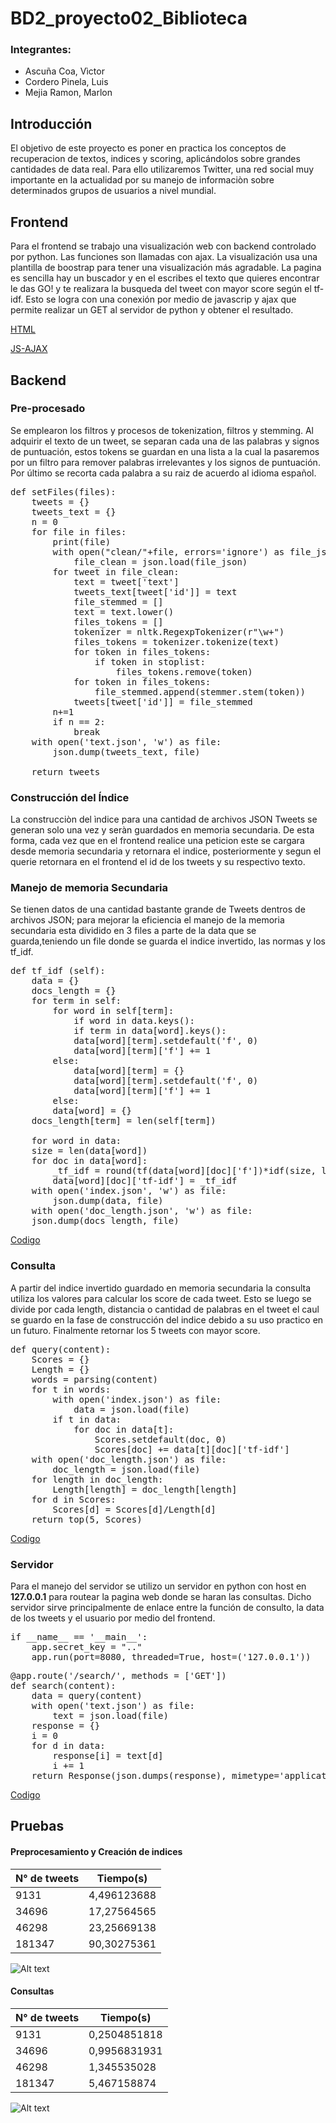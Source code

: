 # BD2_proyecto02_Biblioteca

### Integrantes:
- Ascuña Coa, Vìctor
- Cordero Pinela, Luis
- Mejia Ramon, Marlon

## Introducción

El objetivo de este proyecto es poner en practica los conceptos de recuperacion de textos, indices y scoring, aplicándolos sobre grandes cantidades de data real. Para ello utilizaremos Twitter, una red social muy importante en la actualidad por su manejo de informaciòn sobre determinados grupos de usuarios a nivel mundial.

## Frontend

Para el frontend se trabajo una visualización web con backend controlado por python. Las funciones son llamadas con ajax. La visualización usa una plantilla de boostrap para tener una visualización más agradable. La pagina es sencilla hay un buscador y en el escribes el texto que quieres encontrar le das GO! y te realizara la busqueda del tweet con mayor score según el tf-idf. Esto se logra con una conexión por medio de javascrip y ajax que permite realizar un GET al servidor de python y obtener el resultado.

[HTML](https://github.com/LuisUTEC/BD2_proyecto02_Biblioteca/blob/master/templates/index.html)

[JS-AJAX](https://github.com/LuisUTEC/BD2_proyecto02_Biblioteca/blob/master/static/js/function.js)

## Backend

### Pre-procesado
Se emplearon los filtros y procesos de tokenization, filtros y stemming. Al adquirir el texto de un tweet, se separan cada una de las palabras y signos de puntuación, estos tokens se guardan en una lista a la cual la pasaremos por un filtro para remover palabras irrelevantes y los signos de puntuación. Por último se recorta cada palabra a su raiz de acuerdo al idioma español.  

<pre>
def setFiles(files):
    tweets = {}
    tweets_text = {}
    n = 0
    for file in files:
        print(file)
        with open("clean/"+file, errors='ignore') as file_json:
            file_clean = json.load(file_json)
        for tweet in file_clean:
            text = tweet['text']
            tweets_text[tweet['id']] = text
            file_stemmed = []
            text = text.lower()
            files_tokens = []
            tokenizer = nltk.RegexpTokenizer(r"\w+")
            files_tokens = tokenizer.tokenize(text)
            for token in files_tokens:
                if token in stoplist:
                    files_tokens.remove(token)
            for token in files_tokens:
                file_stemmed.append(stemmer.stem(token))
            tweets[tweet['id']] = file_stemmed
        n+=1
        if n == 2:
            break
    with open('text.json', 'w') as file:
        json.dump(tweets_text, file)

    return tweets
</pre>


### Construcción del Índice
La construcciòn del ìndice para una cantidad de archivos JSON Tweets se generan solo una vez y seràn guardados en memoria secundaria. De esta forma, cada vez que en el frontend realice una peticion este se cargara desde memoria secundaria y retornara el indice, posteriormente y segun el querie retornara en el frontend el id de los tweets y su respectivo texto.



### Manejo de memoria Secundaria
Se tienen datos de una cantidad bastante grande de Tweets dentros de archivos JSON; para mejorar la eficiencia el manejo de la memoria secundaria esta dividido en 3 files a parte de la data que se guarda,teniendo un file donde se guarda el indice invertido, las normas y los tf_idf.
<pre>
def tf_idf (self):
    data = {}
    docs_length = {}
    for term in self:
        for word in self[term]:
    	    if word in data.keys():
	        if term in data[word].keys():
		    data[word][term].setdefault('f', 0)
		    data[word][term]['f'] += 1
		else:
		    data[word][term] = {}
		    data[word][term].setdefault('f', 0)
		    data[word][term]['f'] += 1
	    else:
		data[word] = {}
	docs_length[term] = len(self[term])

    for word in data:
	size = len(data[word])
	for doc in data[word]:
	    _tf_idf = round(tf(data[word][doc]['f'])*idf(size, len(self)), 2)
	    data[word][doc]['tf-idf'] = _tf_idf
    with open('index.json', 'w') as file:
        json.dump(data, file)
    with open('doc_length.json', 'w') as file:
	json.dump(docs_length, file)
</pre>

[Codigo](https://github.com/LuisUTEC/BD2_proyecto02_Biblioteca/blob/master/invertindex.py)

### Consulta
A partir del indice invertido guardado en memoria secundaria la consulta utiliza los valores para calcular los score de cada tweet. Esto se luego se divide por cada length, distancia o cantidad de palabras en el tweet el caul se guardo en la fase de construcción del indice debido a su uso practico en un futuro. Finalmente retornar los 5 tweets con mayor score.


<pre>
def query(content):
    Scores = {}
    Length = {}
    words = parsing(content)
    for t in words:
        with open('index.json') as file:
            data = json.load(file)
        if t in data:
            for doc in data[t]:
                Scores.setdefault(doc, 0)
                Scores[doc] += data[t][doc]['tf-idf']
    with open('doc_length.json') as file:
        doc_length = json.load(file)
    for length in doc_length:
        Length[length] = doc_length[length]
    for d in Scores:
        Scores[d] = Scores[d]/Length[d]
    return top(5, Scores)
</pre>

[Codigo](https://github.com/LuisUTEC/BD2_proyecto02_Biblioteca/blob/master/query.py)

### Servidor
Para el manejo del servidor se utilizo un servidor en python con host en **127.0.0.1** para routear la pagina web donde se haran las consultas. Dicho servidor sirve principalmente de enlace entre la función de consulto, la data de los tweets y el usuario por medio del frontend.
<pre>
if __name__ == '__main__':
    app.secret_key = ".."
    app.run(port=8080, threaded=True, host=('127.0.0.1'))
</pre> 
<pre>
@app.route('/search/<content>', methods = ['GET'])
def search(content):
    data = query(content)
    with open('text.json') as file:
        text = json.load(file)
    response = {}
    i = 0
    for d in data:
        response[i] = text[d]
        i += 1
    return Response(json.dumps(response), mimetype='application/json')
</pre>

[Codigo](https://github.com/LuisUTEC/BD2_proyecto02_Biblioteca/blob/master/server.py)

## Pruebas

#### Preprocesamiento y Creación de indices

| N° de tweets | Tiempo(s) |
| ----- | ---- |
| 9131 | 4,496123688 |
| 34696 | 17,27564565 |
| 46298 | 23,25669138 |
| 181347 | 90,30275361 |

![Alt text](/../master/Diagrama1.png?raw=true "Optional Title")

#### Consultas

| N° de tweets | Tiempo(s) |
| ----- | ---- |
| 9131 | 0,2504851818 |
| 34696 | 0,9956831931 |
| 46298 | 1,345535028 |
| 181347 | 5,467158874 |

![Alt text](/../master/Diagrama2.png?raw=true "Optional Title")
